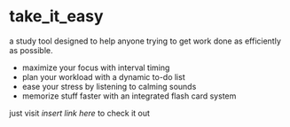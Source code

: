 # take_it_easy
a study tool designed to help anyone trying to get work done as efficiently as possible. 
- maximize your focus with interval timing
- plan your workload with a dynamic to-do list
- ease your stress by listening to calming sounds
- memorize stuff faster with an integrated flash card system

just visit *insert link here* to check it out
